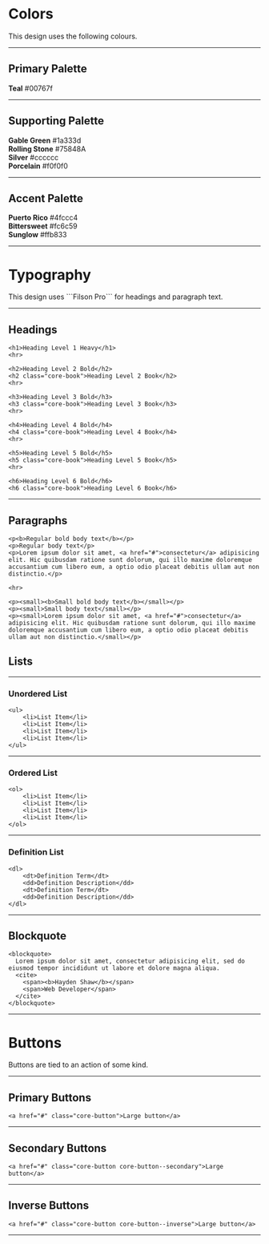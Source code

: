 # Colors

<p class="lead">This design uses the following colours.</p>

---

## Primary Palette

<div class="grid-x grid-margin-x grid-margin-y">
  <div class="cell small-6">
    <div class="color-block">
      <span style="background: #00767f"></span>
      <strong>Teal</strong> #00767f
    </div>
  </div>
</div>

---

## Supporting Palette

<div class="grid-x grid-margin-x grid-margin-y">
  <div class="cell small-6">
    <div class="color-block">
      <span style="background: #1a333d"></span>
      <strong>Gable Green</strong> #1a333d
    </div>
  </div>
  <div class="cell small-6">
    <div class="color-block">
      <span style="background: #75848A"></span>
      <strong>Rolling Stone</strong> #75848A
    </div>
  </div>
  <div class="cell small-6">
    <div class="color-block">
      <span style="background: #cccccc"></span>
      <strong>Silver</strong> #cccccc
    </div>
  </div>
  <div class="cell small-6">
    <div class="color-block">
      <span style="background: #f0f0f0"></span>
      <strong>Porcelain</strong> #f0f0f0
    </div>
  </div>
</div>

---

## Accent Palette

<div class="grid-x grid-margin-x grid-margin-y">
  <div class="cell small-6">
    <div class="color-block">
      <span style="background: #4fccc4"></span>
      <strong>Puerto Rico</strong> #4fccc4
    </div>
  </div>
  <div class="cell small-6">
    <div class="color-block">
      <span style="background: #fc6c59"></span>
      <strong>Bittersweet</strong> #fc6c59
    </div>
  </div>
    <div class="cell small-6">
    <div class="color-block">
      <span style="background: #ffb833"></span>
      <strong>Sunglow</strong> #ffb833
    </div>
  </div>
</div>

---




# Typography

<p class="lead">This design uses ```Filson Pro``` for headings and paragraph text.</p>

---

## Headings

```html_example
<h1>Heading Level 1 Heavy</h1>
<hr>

<h2>Heading Level 2 Bold</h2>
<h2 class="core-book">Heading Level 2 Book</h2>
<hr>

<h3>Heading Level 3 Bold</h3>
<h3 class="core-book">Heading Level 3 Book</h3>
<hr>

<h4>Heading Level 4 Bold</h4>
<h4 class="core-book">Heading Level 4 Book</h4>
<hr>

<h5>Heading Level 5 Bold</h5>
<h5 class="core-book">Heading Level 5 Book</h5>
<hr>

<h6>Heading Level 6 Bold</h6>
<h6 class="core-book">Heading Level 6 Book</h6>
```

---

## Paragraphs

```html_example
<p<b>Regular bold body text</b></p>
<p>Regular body text</p>
<p>Lorem ipsum dolor sit amet, <a href="#">consectetur</a> adipisicing elit. Hic quibusdam ratione sunt dolorum, qui illo maxime doloremque accusantium cum libero eum, a optio odio placeat debitis ullam aut non distinctio.</p>

<hr>

<p><small><b>Small bold body text</b></small></p>
<p><small>Small body text</small></p>
<p><small>Lorem ipsum dolor sit amet, <a href="#">consectetur</a> adipisicing elit. Hic quibusdam ratione sunt dolorum, qui illo maxime doloremque accusantium cum libero eum, a optio odio placeat debitis ullam aut non distinctio.</small></p>
```

## Lists

---

### Unordered List

```html_example
<ul>
    <li>List Item</li>
    <li>List Item</li>
    <li>List Item</li>
    <li>List Item</li>
</ul>
```

---

### Ordered List

```html_example
<ol>
    <li>List Item</li>
    <li>List Item</li>
    <li>List Item</li>
    <li>List Item</li>
</ol>
```

---

### Definition List

```html_example
<dl>
    <dt>Definition Term</dt>
    <dd>Definition Description</dd>
    <dt>Definition Term</dt>
    <dd>Definition Description</dd>
</dl>
```

---

## Blockquote

```html_example
<blockquote>
  Lorem ipsum dolor sit amet, consectetur adipisicing elit, sed do eiusmod tempor incididunt ut labore et dolore magna aliqua.
  <cite>
    <span><b>Hayden Shaw</b></span>
    <span>Web Developer</span>
  </cite>
</blockquote>
```

---




# Buttons

<p class="lead">Buttons are tied to an action of some kind.</p>

---

## Primary Buttons

```html_example
<a href="#" class="core-button">Large button</a>
```

---

## Secondary Buttons

```html_example
<a href="#" class="core-button core-button--secondary">Large button</a>
```

---

## Inverse Buttons

```html_example
<a href="#" class="core-button core-button--inverse">Large button</a>
```

---
